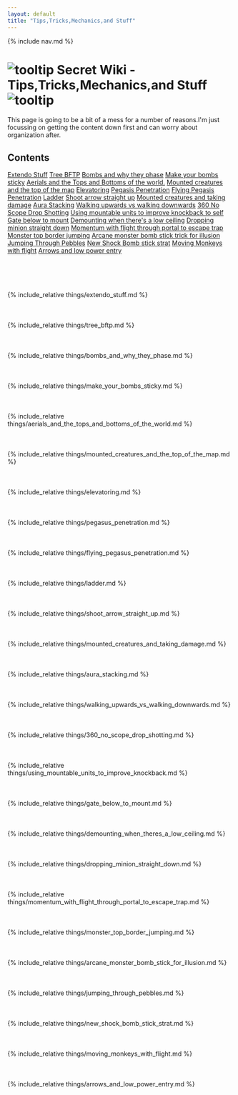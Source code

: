 ```yaml
---
layout: default
title: "Tips,Tricks,Mechanics,and Stuff"
---
```


{% include nav.md  %}

# ![tooltip]({{site.miscimages}}/walkinggrapple.gif) Secret Wiki - Tips,Tricks,Mechanics,and Stuff![tooltip]({{site.miscimages}}/walkinggrapple.gif)

This page is going to be a bit of a mess for a number of reasons.I'm just focussing on getting the content down first and can worry about organization after.


## Contents
[Extendo Stuff](#extendo-stuff) 
[Tree BFTP](#tree-bftp) 
[Bombs and why they phase](#bombs-and-why-they-phase) 
[Make your bombs sticky](#make-your-bombs-sticky) 
[Aerials and the Tops and Bottoms of the world.](#aerials-and-the-tops-and-bottoms-of-the-world)
[Mounted creatures and the top of the map](#mounted-creatures-and-the-top-of-the-map)
[Elevatoring](#elevatoring)
[Pegasis Penetration](#pegasus-penetration)
[Flying Pegasis Penetration](#flying-pegasus-penetration)
[Ladder](#ladder)
[Shoot arrow straight up](#shoot-arrow-straight-up)
[Mounted creatures and taking damage](#mounted-creatures-and-taking-damage)
[Aura Stacking](#aura-stacking)
[Walking upwards vs walking downwards](#walking-upwards-vs-walking-downwards)
[360 No Scope Drop Shotting](#360-no-scope-drop-shotting)
[Using mountable units to improve knockback to self](#using-mountable-units-to-improve-knockback-to-self)
[Gate below to mount](#gate-below-to-mount)
[Demounting when there's a low ceiling](#demounting-when-theres-a-low-ceiling)
[Dropping minion straight down](#dropping-minion-straight-donw)
[Momentum with flight through portal to escape trap](#momentum-with-flight-through-portal-to-escape-trap)
[Monster top border jumping](#monster-top-border-jumping)
[Arcane monster bomb stick trick for illusion](#arcane-monster-bomb-stick-trick-for-illusion)
[Jumping Through Pebbles](#jumping-through-pebbles)
[New Shock Bomb stick strat](#new-shock-bomb-stick-strat)
[Moving Monkeys with flight](#moving-monkeys-with-flight)
[Arrows and low power entry](#arrows-and-low-power-entry)

<br/><br/><br/><br/>
{% include_relative things/extendo_stuff.md  %}
<br/><br/><br/><br/>
{% include_relative things/tree_bftp.md  %}
<br/><br/><br/><br/>
{% include_relative things/bombs_and_why_they_phase.md  %}
<br/><br/><br/><br/>
{% include_relative things/make_your_bombs_sticky.md %}
<br/><br/><br/><br/>
{% include_relative things/aerials_and_the_tops_and_bottoms_of_the_world.md %}
<br/><br/><br/><br/>
{% include_relative things/mounted_creatures_and_the_top_of_the_map.md %}
<br/><br/><br/><br/>
{% include_relative things/elevatoring.md %}
<br/><br/><br/><br/>
{% include_relative things/pegasus_penetration.md %}
<br/><br/><br/><br/>
{% include_relative things/flying_pegasus_penetration.md %}
<br/><br/><br/><br/>
{% include_relative things/ladder.md %}
<br/><br/><br/><br/>
{% include_relative things/shoot_arrow_straight_up.md %}
<br/><br/><br/><br/>
{% include_relative things/mounted_creatures_and_taking_damage.md %}
<br/><br/><br/><br/>
{% include_relative things/aura_stacking.md %}
<br/><br/><br/><br/>
{% include_relative things/walking_upwards_vs_walking_downwards.md %}
<br/><br/><br/><br/>
{% include_relative things/360_no_scope_drop_shotting.md %}
<br/><br/><br/><br/>
{% include_relative things/using_mountable_units_to_improve_knockback.md %}
<br/><br/><br/><br/>
{% include_relative things/gate_below_to_mount.md %}
<br/><br/><br/><br/>
{% include_relative things/demounting_when_theres_a_low_ceiling.md %}
<br/><br/><br/><br/>
{% include_relative things/dropping_minion_straight_down.md %}
<br/><br/><br/><br/>
{% include_relative things/momentum_with_flight_through_portal_to_escape_trap.md %}
<br/><br/><br/><br/>
{% include_relative things/monster_top_border_jumping.md %}
<br/><br/><br/><br/>
{% include_relative things/arcane_monster_bomb_stick_for_illusion.md %}
<br/><br/><br/><br/>
{% include_relative things/jumping_through_pebbles.md %}
<br/><br/><br/><br/>
{% include_relative things/new_shock_bomb_stick_strat.md %}
<br/><br/><br/><br/>
{% include_relative things/moving_monkeys_with_flight.md %}
<br/><br/><br/><br/>
{% include_relative things/arrows_and_low_power_entry.md %}
